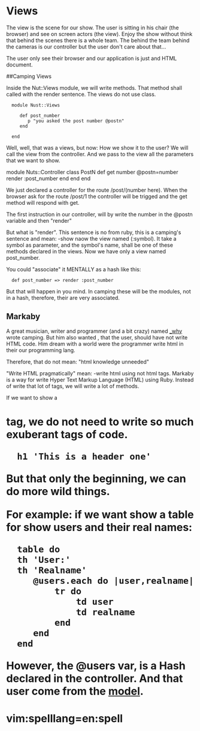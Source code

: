 # Views

The view is the scene for our show. The user is sitting in his chair (the
browser) and see on screen actors (the view). Enjoy the show without think
that behind the scenes there is a whole team. The behind the team behind
the cameras is our controller but the user don't care about that...

The user only see their browser and our application is just and HTML document.


##Camping Views

Inside the Nut::Views module, we will write methods. That method shall called
with the render sentence. The views do not use class.

      module Nust::Views

         def post_number
            p "you asked the post number @postn"
         end

      end

Well, well, that was a views, but now: How we show it to the user? We will call
the view from the controller. And we pass to the view all the parameters that we
want to show.


module Nuts::Controller
      class PostN
         def get number
           @postn=number
           render :post_number
         end
      end
end

We just declared a controller for the route /post/(number here). When the browser
ask for the route /post/1 the controller will be trigged and the get method will
respond with get. 

The first instruction in our controller, will by write the number in the @postn
variable and then "render"

But what is "render". This sentence is no from ruby, this is a camping's sentence
and mean: -show naow the view named (:symbol). It take a symbol as parameter, and
the symbol's name, shall be one of these methods declared in the views. Now we
have only a view named post_number. 

You could "associate" it MENTALLY as a hash like this:

      def post_number => render :post_number

But that will happen in you mind. In camping these will be the modules, not in a hash,
therefore, their are very associated.

## Markaby

A great musician, writer and programmer (and a bit crazy) named
[_why](http://en.wikipedia.org/wiki/Why_the_lucky_stiff) wrote camping.  But
him also wanted , that the user, should have not write HTML code. Him dream
with a world were the programmer write html in their our programming lang.

Therefore, that do not mean: "html knowledge unneeded"

"Write HTML pragmatically" mean: -write html using not html tags. Markaby is a
way for write Hyper Text Markup Language (HTML) using Ruby. Instead of write
that lot of tags, we will write a lot of methods.

If we want to show a <h1> tag, we do not need to write so much exuberant tags
of code.

      h1 'This is a header one'

But that only the beginning, we can do more wild things.

For example: if we want show a table for show users and their real names:

      table do
      th 'User:'
      th 'Realname'
         @users.each do |user,realname|
             tr do
                 td user
                 td realname
             end
         end
      end

However, the @users var, is a Hash declared in the controller. And that user
come from the [model](05_more_about_models.md).

# vim:spelllang=en:spell
